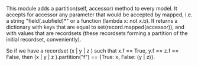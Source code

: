 This module adds a partition(self, accessor) method to every model. It
accepts for accessor any parameter that would be accepted by mapped,
i.e. a string "field(.subfield)\*" or a function (lambda x: not x.b). It
returns a dictionary with keys that are equal to
set(record.mapped(accessor)), and with values that are recordsets (these
recordsets forming a partition of the initial recordset, conveniently).

So if we have a recordset (x \| y \| z ) such that x.f == True, y.f ==
z.f == False, then (x \| y \| z ).partition("f") == {True: x, False: (y
\| z)}.
